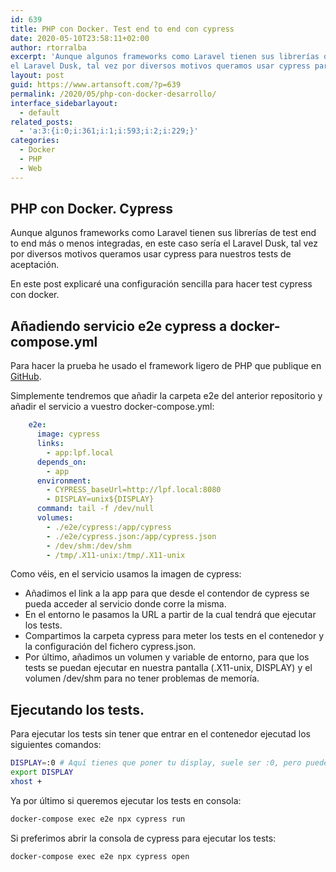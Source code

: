 ```yaml
---
id: 639
title: PHP con Docker. Test end to end con cypress
date: 2020-05-10T23:58:11+02:00
author: rtorralba
excerpt: 'Aunque algunos frameworks como Laravel tienen sus librerías de test end to end más o menos integradas, en este caso sería
el Laravel Dusk, tal vez por diversos motivos queramos usar cypress para nuestros test de aceptación.'
layout: post
guid: https://www.artansoft.com/?p=639
permalink: /2020/05/php-con-docker-desarrollo/
interface_sidebarlayout:
  - default
related_posts:
  - 'a:3:{i:0;i:361;i:1;i:593;i:2;i:229;}'
categories:
  - Docker
  - PHP
  - Web
---
```

## PHP con Docker. Cypress

Aunque algunos frameworks como Laravel tienen sus librerías de test end to end más o menos integradas, en este caso sería
el Laravel Dusk, tal vez por diversos motivos queramos usar cypress para nuestros tests de aceptación.

En este post explicaré una configuración sencilla para hacer test cypress con docker.

## Añadiendo servicio e2e cypress a docker-compose.yml

Para hacer la prueba he usado el framework ligero de PHP que publique en [GitHub](https://github.com/rtorralba/lpf).

Simplemente tendremos que añadir la carpeta e2e del anterior repositorio y añadir el servicio a vuestro docker-compose.yml:

```yml
    e2e:
      image: cypress
      links:
        - app:lpf.local
      depends_on:
        - app
      environment:
        - CYPRESS_baseUrl=http://lpf.local:8080
        - DISPLAY=unix${DISPLAY}
      command: tail -f /dev/null
      volumes:
        - ./e2e/cypress:/app/cypress
        - ./e2e/cypress.json:/app/cypress.json
        - /dev/shm:/dev/shm
        - /tmp/.X11-unix:/tmp/.X11-unix
```

Como véis, en el servicio usamos la imagen de cypress:
* Añadimos el link a la app para que desde el contendor de cypress se pueda acceder al servicio donde corre la misma.
* En el entorno le pasamos la URL a partir de la cual tendrá que ejecutar los tests.
* Compartimos la carpeta cypress para meter los tests en el contenedor y la configuración del fichero cypress.json.
* Por último, añadimos un volumen y variable de entorno, para que los tests se puedan ejecutar en nuestra pantalla 
(.X11-unix, DISPLAY) y el volumen /dev/shm para no tener problemas de memoría.

## Ejecutando los tests.

Para ejecutar los tests sin tener que entrar en el contenedor ejecutad los siguientes comandos:

```bash
DISPLAY=:0 # Aquí tienes que poner tu display, suele ser :0, pero puedes averiguarlo con el comando who.
export DISPLAY
xhost +
```

Ya por último si queremos ejecutar los tests en consola:

```bash
docker-compose exec e2e npx cypress run
```

<amp-img width="800" height="738" layout="responsive" alt="Ejecución cypress php" src="{{site.url}}/assets/images/posts/cypress.png"></amp-img>

Si preferimos abrir la consola de cypress para ejecutar los tests:

```bash
docker-compose exec e2e npx cypress open
```
